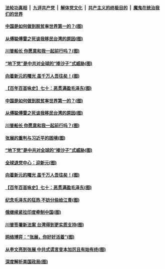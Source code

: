 ####  [法轮功真相](../../../../basic/blob/master/README.md?t=01012001) &nbsp;|&nbsp; [九评共产党](../../../../9ping.md/blob/master/README.md?t=01012001) &nbsp;|&nbsp; [解体党文化](../../../../jtdwh.md/blob/master/README.md?t=01012001)  &nbsp;|&nbsp; [共产主义的终极目的](../../../../gczydzjmd.md/blob/master/README.md?t=01012001) &nbsp;|&nbsp; [魔鬼在统治我们的世界](../../../../mgztzwmdsj.md/blob/master/README.md?t=01012001) 

#### [中国是如何做到脱贫率世界第一的？(图)](../pages/p4/957704.md?t=01012001) 

#### [从傅聪傅雷之死谈我移民台湾的原因(图)](../pages/p4/957698.md?t=01012001) 

#### [川普船长 你愿意和我一起前行吗？(图)](../pages/p4/957686.md?t=01012001) 

#### [“地下党”是中共对全球的“掺沙子”式威胁(图)](../pages/p4/957682.md?t=01012001) 

#### [向着新元的曙光 虽千万人吾往矣！(图)](../pages/p4/957448.md?t=01012001) 

#### [【百年百首咏史】七十：恶贯满盈毛泽东(图)](../pages/p4/957678.md?t=01012001) 



#### [中国是如何做到脱贫率世界第一的？(图)](../pages/p4/957704.md?t=01012001) 

#### [从傅聪傅雷之死谈我移民台湾的原因(图)](../pages/p4/957698.md?t=01012001) 

#### [川普船长 你愿意和我一起前行吗？(图)](../pages/p4/957686.md?t=01012001) 

#### [张展的重判与习近平的困境(图)](../pages/p4/957683.md?t=01012001) 

#### [“地下党”是中共对全球的“掺沙子”式威胁(图)](../pages/p4/957682.md?t=01012001) 

#### [全球退党中心：迎新元(图)](../pages/p4/957697.md?t=01012001) 

#### [向着新元的曙光 虽千万人吾往矣！(图)](../pages/p4/957448.md?t=01012001) 

#### [【百年百首咏史】七十：恶贯满盈毛泽东(图)](../pages/p4/957678.md?t=01012001) 


#### [纪念毛泽东的狂热 不妨分些给江青(图)](../pages/p4/957637.md?t=01012001) 


#### [俄继续紧拉印度牵制中国(图)](../pages/p4/957613.md?t=01012001) 

#### [川普签署新法案 台湾得到更实质支持(图)](../pages/p4/957606.md?t=01012001) 

#### [网络博弈：“张展，你好好活着”(图)](../pages/p4/957600.md?t=01012001) 

#### [从李文亮到张展 中共式谎言变本加厉且有始有终(图)](../pages/p4/957597.md?t=01012001) 

#### [深度解析美国政局(图)](../pages/p4/957571.md?t=01012001) 



